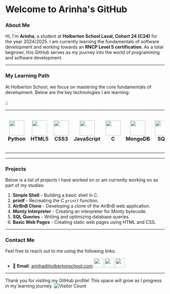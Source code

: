 # Welcome to Arinha's GitHub

### About Me
Hi, I'm **Arinha**, a student at **Holberton School Laval, Cohort 24 (C24)** for the year 2024/2025. I am currently learning the fundamentals of software development and working towards an **RNCP Level 5 certification**. As a total beginner, this GitHub serves as my journey into the world of programming and software development.

---

### My Learning Path
At Holberton School, we focus on mastering the core fundamentals of development. Below are the key technologies I am learning:

<table align="center">
  <tr>
    <td align="center" width="120">
      <img src="https://upload.wikimedia.org/wikipedia/commons/c/c3/Python-logo-notext.svg" width="48" height="48"><br>
      <b>Python</b>
    </td>
    <td align="center" width="120">
      <img src="https://upload.wikimedia.org/wikipedia/commons/6/61/HTML5_logo_and_wordmark.svg" width="48" height="48"><br>
      <b>HTML5</b>
    </td>
    <td align="center" width="120">
      <img src="https://upload.wikimedia.org/wikipedia/commons/d/d5/CSS3_logo_and_wordmark.svg" width="48" height="48"><br>
      <b>CSS3</b>
    </td>
    <td align="center" width="120">
      <img src="https://upload.wikimedia.org/wikipedia/commons/6/6a/JavaScript-logo.png" width="48" height="48"><br>
      <b>JavaScript</b>
    </td>
    <td align="center" width="120">
      <img src="https://upload.wikimedia.org/wikipedia/commons/1/19/C_Logo.png" width="48" height="48"><br>
      <b>C</b>
    </td>
    <td align="center" width="120">
      <img src="https://upload.wikimedia.org/wikipedia/commons/9/93/MongoDB_Logo.svg" width="48" height="48"><br>
      <b>MongoDB</b>
    </td>
    <td align="center" width="120">
      <img src="https://upload.wikimedia.org/wikipedia/commons/8/87/Sql_data_base_with_logo.png" width="48" height="48"><br>
      <b>SQL</b>
    </td>
    ;; <td align="center" width="120">
    ;;   <img [src="https://upload.wikimedia.org/wikipedia/commons/5/51/Gnu-bash-logo.svg](https://raw.githubusercontent.com/odb/official-bash-logo/master/assets/Logos/Icons/PNG/128x128.png)" width="48" height="48"><br>
    ;;   <b>Shell</b>
    ;; </td>
    <td align="center" width="120">
      <img src="https://upload.wikimedia.org/wikipedia/commons/5/51/Gnu-bash-logo.svg" width="60" alt="Bash Shell Logo" />
      <br /><b>Shell</b>
    </td>
  </tr>
</table>

---

### Projects
Below is a list of projects I have worked on or am currently working on as part of my studies:

1. **Simple Shell** - Building a basic shell in C.
2. **printf** - Recreating the C `printf` function.
3. **AirBnB Clone** - Developing a clone of the AirBnB web application.
4. **Monty Interpreter** - Creating an interpreter for Monty bytecode.
5. **SQL Queries** - Writing and optimizing database queries.
6. **Basic Web Pages** - Creating static web pages using HTML and CSS.

---

### Contact Me
Feel free to reach out to me using the following links:

- 📧 **Email**: arinha@holbertonschool.com
[<img src="https://upload.wikimedia.org/wikipedia/commons/e/e9/Linkedin_icon.svg" width="30">](https://www.linkedin.com/in/arinha)
[<img src="https://upload.wikimedia.org/wikipedia/commons/5/51/Facebook_f_logo_%282019%29.svg" width="30">](https://facebook.com/ArinhaDev)
[<img src="https://upload.wikimedia.org/wikipedia/commons/a/a5/Instagram_icon.png" width="30">](https://instagram.com/ArinhaDev)


---

Thank you for visiting my GitHub profile! This space will grow as I progress in my learning journey.  ![Visitor Count](https://komarev.com/ghpvc/?username=ArinhaDev&color=blue)

